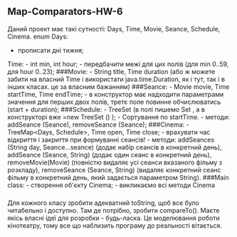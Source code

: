 ## Map-Comparators-HW-6

Даний проект має такі сутності: Days, Time, Movie, Seance, Schedule, Cinema.
enum Days:
- прописати дні тижня; 

Time:
    - int min, int hour;
    - передбачити межі для цих полів (для min 0..59, для hour 0..23);
###Movie:
    - String title, Time duration (або ж можете забити на власний Time і використати java.time.Duration, як і тут, так і в інших класах. це за власним бажанням)
###Seance:
    - Movie movie, Time startTime, Time endTime;
    - в конструктор має надходити параметрами значення для перших двох полів, третє поле повинне обчислюватись (start + duration);
###Schedule:
    - TreeSet <Seance> (в полі пишемо Set <Seance>, а в конструкторі вже =new TreeSet <Seance>() );
    - Сортування по startTime.
    - методи: addSeance (Seance), removeSeance (Seance);
###Cinema:
    - TreeMap<Days, Schedule>, Time open, Time close;
    - врахувати час відкриття і закриття при формуванні сеансів!
    - методи: 
        addSeances (String day, Seance...seance) (додає набір сеансів в конкретний день), 
        addSeance (Seance, String) (додає один сеанс в конкретний день), 
        removeMovie(Movie) (повністю видаляє усі сеанси вказаного фільму з розкладу), 
        removeSeance (Seance, String) (видаляє конкретний сеанс фільму в конкретний день, який задається параметром String).
###Main class:
    - створення об'єкту Cinema;
    - викликаємо всі методи Cinema
###
Для кожного класу зробити адекватний toString, щоб все було читабельно і доступно. Там де потрібно, зробити compareTo(). Маєте якісь власні ідеї для розробки - будь-ласка. Це моделювання роботи кінотеатру, тому все що наблизить програму до реальності вітається.
